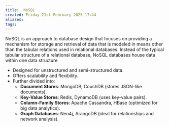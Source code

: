 ```yaml
---
title:  NoSQL
created: Friday 21st February 2025 17:44
aliases: 
tags: 
---
```

NoSQL is an approach to database design that focuses on providing a mechanism for storage and retrieval of data that is modeled in means other than the tabular relations used in relational databases. Instead of the typical tabular structure of a relational database, NoSQL databases house data within one data structure

- Designed for unstructured and semi-structured data.
- Offers scalability and flexibility.
- Further divided into:
    - **Document Stores**: MongoDB, CouchDB (stores JSON-like documents).
    - **Key-Value Stores**: Redis, DynamoDB (uses key-value pairs).
    - **Column-Family Stores**: Apache Cassandra, HBase (optimized for big data analytics).
    - **Graph Databases**: Neo4j, ArangoDB (ideal for relationships and network analysis).